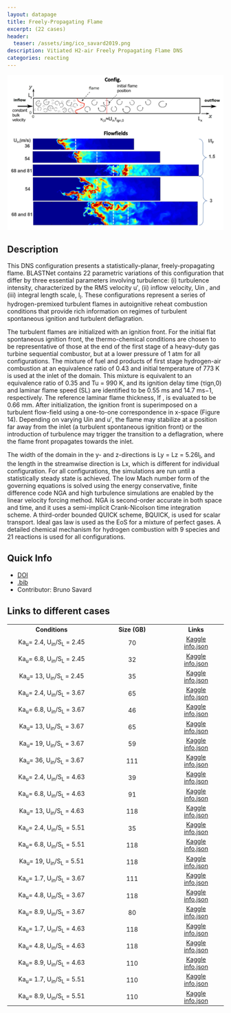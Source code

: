 ```yaml
---
layout: datapage
title: Freely-Propagating Flame
excerpt: (22 cases)
header:
  teaser: /assets/img/ico_savard2019.png
description: Vitiated H2-air Freely Propagating Flame DNS
categories: reacting
---
```


<div style="text-align: center;">
    <img src="./assets/img/savard2019.png" alt="Image 1" style="max-width: 100%;">
</div>

## Description

This DNS configuration presents a statistically-planar, freely-propagating flame. BLASTNet contains 22 parametric variations of this configuration that differ by three essential parameters involving turbulence: (i) turbulence intensity, characterized by the RMS velocity u′, (ii) inflow velocity, Uin , and (iii) integral length scale, l<sub>I</sub>.  These configurations represent a series of hydrogen-premixed turbulent flames in autoignitive reheat combustion conditions that provide rich information on regimes of turbulent spontaneous ignition and turbulent deflagration.

The turbulent flames are initialized with an ignition front. For the initial flat spontaneous ignition front, the thermo-chemical conditions are chosen to be representative of those at the end of the first stage of a heavy-duty gas turbine sequential combustor, but at a lower pressure of 1 atm for all configurations. The mixture of fuel and products of first stage hydrogen-air combustion at an equivalence ratio of 0.43 and initial temperature of 773 K is used at the inlet of the domain. This mixture is equivalent to an equivalence ratio of 0.35 and Tu = 990 K, and its ignition delay time (τign,0) and laminar flame speed (SL) are identified to be 0.55 ms and 14.7 ms−1, respectively. The reference laminar flame thickness, lf , is evaluated to be 0.66 mm. After initialization, the ignition front is superimposed on a turbulent flow-field using a one-to-one correspondence in x-space (Figure 14). Depending on varying Uin and u′, the flame may stabilize at a position far away from the inlet (a turbulent spontaneous ignition front) or the introduction of turbulence may trigger the transition to a deflagration, where the flame front propagates towards the inlet.

The width of the domain in the y- and z-directions is Ly = Lz = 5.26l<sub>I</sub>, and the length in the streamwise direction is Lx, which is different for individual configuration. For all configurations, the simulations are run until a statistically steady state is achieved.
The low Mach number form of the governing equations is solved using the energy conservative, finite difference code NGA and high turbulence simulations are enabled by the linear velocity forcing method. NGA is second-order accurate in both space and time, and it uses a semi-implicit Crank-Nicolson time integration scheme. A third-order bounded QUICK scheme, BQUICK, is used for scalar transport. Ideal gas law is used as the EoS for a mixture of perfect gases. A detailed chemical mechanism for hydrogen combustion with 9 species and 21 reactions is used for all configurations.


## Quick Info
* <a href="https://doi.org/10.1016/j.combustflame.2019.07.020">DOI</a>
* <a href="./assets/bib/savard2019.bib">.bib</a>
* Contributor: Bruno Savard

## Links to different cases

<table align="center">
    <tr class="header">
    <th style="width:10%;">Conditions</th>
      <!-- <th style="width:60%;">TPY</th> -->
      <th style="width:10%;">Size (GB)</th>
      <!-- <th style="width:60%;">Article</th> -->
      <th style="width:5%;">Links</th>
    </tr>
    <tr>
        <td align="center">Ka<sub>u</sub>= 2.4, U<sub>in</sub>/S<sub>L</sub> = 2.45</td>
        <td align="center">70</td>
        <td align="center">
        <a href="https://www.kaggle.com/datasets/waitongchung/free-propagating-h2-vit-air-li-case-2">Kaggle</a><BR>
        <a href="./assets/json/savard/savard2_info.json">info.json</a>
        </td>
    </tr>
    <tr>
        <td align="center">Ka<sub>u</sub>= 6.8, U<sub>in</sub>/S<sub>L</sub> = 2.45</td>
        <td align="center">32</td>
        <td align="center"><a href="https://www.kaggle.com/datasets/waitongchung/free-propagating-h2-vit-air-li-case-3">Kaggle</a><BR>
        <a href="./assets/json/savard/savard3_info.json">info.json</a></td>
    </tr>
    <tr>
        <td align="center">Ka<sub>u</sub>= 13, U<sub>in</sub>/S<sub>L</sub> = 2.45</td>
        <td align="center">35</td>
        <td align="center"><a href="https://www.kaggle.com/datasets/waitongchung/free-propagating-h2-vit-air-li-case-4">Kaggle</a><BR>
        <a href="./assets/json/savard/savard4_info.json">info.json</a></td>
    </tr>
    <tr>
        <td align="center">Ka<sub>u</sub>= 2.4, U<sub>in</sub>/S<sub>L</sub> = 3.67</td>
        <td align="center">65</td>
        <td align="center"><a href="https://www.kaggle.com/datasets/waitongchung/free-propagating-h2-vit-air-li-case-5">Kaggle</a><BR>
        <a href="./assets/json/savard/savard5_info.json">info.json</a></td>
    </tr>
    <tr>
        <td align="center">Ka<sub>u</sub>= 6.8, U<sub>in</sub>/S<sub>L</sub> = 3.67</td>
        <td align="center">46</td>
        <td align="center"><a href="https://www.kaggle.com/datasets/waitongchung/free-propagating-h2-vit-air-li-case-6">Kaggle</a><BR>
        <a href="./assets/json/savard/savard6_info.json">info.json</a></td>
    </tr>
    <tr>
        <td align="center">Ka<sub>u</sub>= 13, U<sub>in</sub>/S<sub>L</sub> = 3.67</td>
        <td align="center">65</td>
        <td align="center"><a href="https://www.kaggle.com/datasets/waitongchung/free-propagating-h2-vit-air-li-case-7">Kaggle</a><BR>
        <a href="./assets/json/savard/savard7_info.json">info.json</a></td>
    </tr>
    <tr>
        <td align="center">Ka<sub>u</sub>= 19, U<sub>in</sub>/S<sub>L</sub> = 3.67</td>
        <td align="center">59</td>
        <td align="center"><a href="https://www.kaggle.com/datasets/waitongchung/free-propagating-h2-vit-air-li-case-8">Kaggle</a><BR>
        <a href="./assets/json/savard/savard8_info.json">info.json</a></td>
    </tr>
    <tr>
        <td align="center">Ka<sub>u</sub>= 36, U<sub>in</sub>/S<sub>L</sub> = 3.67</td>
        <td align="center">111</td>
        <td align="center"><a href="https://www.kaggle.com/datasets/waitongchung/free-propagating-h2-vit-air-li-case-9">Kaggle</a><BR>
        <a href="./assets/json/savard/savard9_info.json">info.json</a></td>
    </tr>
    <tr>
        <td align="center">Ka<sub>u</sub>= 2.4, U<sub>in</sub>/S<sub>L</sub> = 4.63</td>
        <td align="center">39</td>
        <td align="center"><a href="https://www.kaggle.com/datasets/waitongchung/free-propagating-h2-vit-air-li-case-11">Kaggle</a><BR>
        <a href="./assets/json/savard/savard11_info.json">info.json</a></td>
    </tr>
    <tr>
        <td align="center">Ka<sub>u</sub>= 6.8, U<sub>in</sub>/S<sub>L</sub> = 4.63</td>
        <td align="center">91</td>
        <td align="center"><a href="https://www.kaggle.com/datasets/waitongchung/free-propagating-h2-vit-air-li-case-12">Kaggle</a><BR>
        <a href="./assets/json/savard/savard12_info.json">info.json</a></td>
    </tr>
    <tr>
        <td align="center">Ka<sub>u</sub>= 13, U<sub>in</sub>/S<sub>L</sub> = 4.63</td>
        <td align="center">118</td>
        <td align="center"><a href="https://www.kaggle.com/datasets/waitongchung/free-propagating-h2-vit-air-li-case-13">Kaggle</a><BR>
        <a href="./assets/json/savard/savard13_info.json">info.json</a></td>
    </tr>
    <tr>
        <td align="center">Ka<sub>u</sub>= 2.4, U<sub>in</sub>/S<sub>L</sub> = 5.51</td>
        <td align="center">35</td>
        <td align="center"><a href="https://www.kaggle.com/datasets/waitongchung/free-propagating-h2-vit-air-li-case-17">Kaggle</a><BR>
        <a href="./assets/json/savard/savard17_info.json">info.json</a></td>
    </tr>
    <tr>
        <td align="center">Ka<sub>u</sub>= 6.8, U<sub>in</sub>/S<sub>L</sub> = 5.51</td>
        <td align="center">118</td>
        <td align="center"><a href="https://www.kaggle.com/datasets/waitongchung/free-propagating-h2-vit-air-li-case-18">Kaggle</a><BR>
        <a href="./assets/json/savard/savard18_info.json">info.json</a></td>
    </tr>
    <tr>
        <td align="center">Ka<sub>u</sub>= 19, U<sub>in</sub>/S<sub>L</sub> = 5.51</td>
        <td align="center">118</td>
        <td align="center"><a href="https://www.kaggle.com/datasets/waitongchung/free-propagating-h2-vit-air-li-case-19">Kaggle</a><BR>
        <a href="./assets/json/savard/savard19_info.json">info.json</a></td>
    </tr>
    <tr>
        <td align="center">Ka<sub>u</sub>= 1.7, U<sub>in</sub>/S<sub>L</sub> = 3.67</td>
        <td align="center">111</td>
        <td align="center"><a href="https://www.kaggle.com/datasets/waitongchung/free-propagating-h2-vit-air-li-case-22">Kaggle</a><BR>
        <a href="./assets/json/savard/savard22_info.json">info.json</a></td>
    </tr>
    <tr>
        <td align="center">Ka<sub>u</sub>= 4.8, U<sub>in</sub>/S<sub>L</sub> = 3.67</td>
        <td align="center">118</td>
        <td align="center"><a href="https://www.kaggle.com/datasets/waitongchung/free-propagating-h2-vit-air-li-case-23">Kaggle</a><BR>
        <a href="./assets/json/savard/savard23_info.json">info.json</a></td>
    </tr>
    <tr>
        <td align="center">Ka<sub>u</sub>= 8.9, U<sub>in</sub>/S<sub>L</sub> = 3.67</td>
        <td align="center">80</td>
        <td align="center"><a href="https://www.kaggle.com/datasets/waitongchung/free-propagating-h2-vit-air-li-case-24">Kaggle</a><BR>
        <a href="./assets/json/savard/savard24_info.json">info.json</a></td>
    </tr>
    <tr>
        <td align="center">Ka<sub>u</sub>= 1.7, U<sub>in</sub>/S<sub>L</sub> = 4.63</td>
        <td align="center">118</td>
        <td align="center"><a href="https://www.kaggle.com/datasets/waitongchung/free-propagating-h2-vit-air-li-case-26">Kaggle</a><BR>
        <a href="./assets/json/savard/savard26_info.json">info.json</a></td>
    </tr>
    <tr>
        <td align="center">Ka<sub>u</sub>= 4.8, U<sub>in</sub>/S<sub>L</sub> = 4.63</td>
        <td align="center">118</td>
        <td align="center"><a href="https://www.kaggle.com/datasets/waitongchung/free-propagating-h2-vit-air-li-case-27">Kaggle</a><BR>
        <a href="./assets/json/savard/savard27_info.json">info.json</a></td>
    </tr>
    <tr>
        <td align="center">Ka<sub>u</sub>= 8.9, U<sub>in</sub>/S<sub>L</sub> = 4.63</td>
        <td align="center">110</td>
        <td align="center"><a href="https://www.kaggle.com/datasets/waitongchung/free-propagating-h2-vit-air-li-case-28">Kaggle</a><BR>
        <a href="./assets/json/savard/savard28_info.json">info.json</a></td>
    </tr>
    <tr>
        <td align="center">Ka<sub>u</sub>= 1.7, U<sub>in</sub>/S<sub>L</sub> = 5.51</td>
        <td align="center">110</td>
        <td align="center"><a href="https://www.kaggle.com/datasets/waitongchung/free-propagating-h2-vit-air-li-case-30">Kaggle</a><BR>
        <a href="./assets/json/savard/savard30_info.json">info.json</a></td>
    </tr>
    <tr>
        <td align="center">Ka<sub>u</sub>= 8.9, U<sub>in</sub>/S<sub>L</sub> = 5.51</td>
        <td align="center">110</td>
        <td align="center"><a href="https://www.kaggle.com/datasets/waitongchung/free-propagating-h2-vit-air-li-case-32">Kaggle</a><BR>
        <a href="./assets/json/savard/savard32_info.json">info.json</a></td>
    </tr>
</table>




